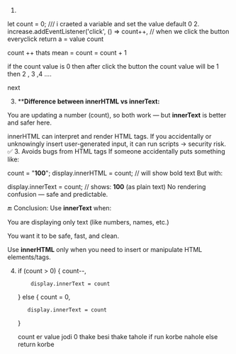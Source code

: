 1.  
let count = 0;    /// i craeted a variable and set the value default 0
2. increase.addEventListener('click', () => 
    count++, 
// when we click the button everyclick return a = value count 

count ++  thats mean = count = count + 1

if the count value is  0 then after click the button the count value will be 1
then 2 , 3 ,4 ....


next 

3.  ****Difference between innerHTML vs innerText:**

You are updating a number (count), so both work — but **innerText** is better and safer here.

innerHTML can interpret and render HTML tags.
If you accidentally or unknowingly insert user-generated input, it can run scripts → security risk.
✅ 3. Avoids bugs from HTML tags
If someone accidentally puts something like:


count = "<b>100</b>";
display.innerHTML = count; // will show bold text
But with:

display.innerText = count; // shows: <b>100</b> (as plain text)
No rendering confusion — safe and predictable.

🔚 Conclusion:
Use **innerText** when:

You are displaying only text (like numbers, names, etc.)

You want it to be safe, fast, and clean.

Use **innerHTML** only when you need to insert or manipulate HTML elements/tags.


 4. if (count > 0) {
        count--,

            display.innerText = count
    } else {
        count = 0,

           display.innerText = count
    }



    count er value jodi 0 thake besi thake tahole if run korbe nahole 
    else return korbe 
    